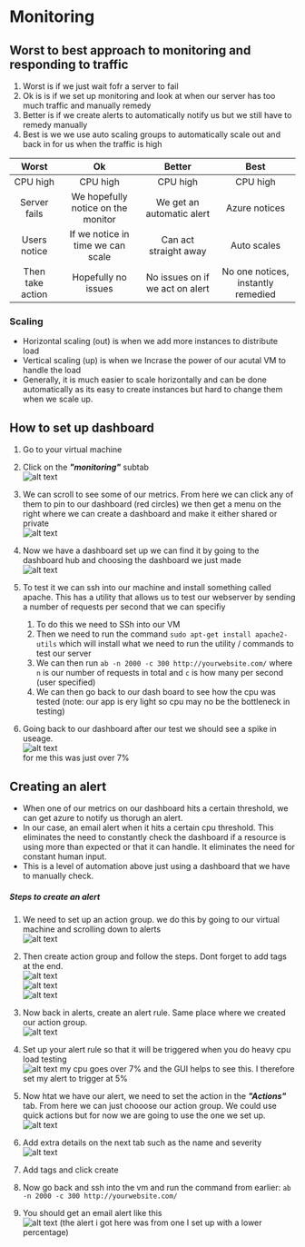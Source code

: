 # Monitoring 

## Worst to best approach to monitoring and responding to traffic

1. Worst is if we just wait fofr a server to fail
2. Ok is is if we set up monitoring and look at when our server has too much traffic and manually remedy
3. Better is if we create alerts to automatically notify us but we still have to remedy manually
4. Best is we we use auto scaling groups to automatically scale out and back in for us when the traffic is high

|     **Worst**    	|               **Ok**               	|            **Better**           	|              **Best**              	|
|:----------------:	|:----------------------------------:	|:-------------------------------:	|:----------------------------------:	|
|     CPU high     	|              CPU high              	|             CPU high            	|              CPU high              	|
|   Server fails   	| We hopefully notice on the monitor 	|    We get an automatic alert    	|            Azure notices           	|
|   Users notice   	|  If we notice in time we can scale 	|      Can act straight away      	|             Auto scales            	|
| Then take action 	|         Hopefully no issues        	| No issues on if we act on alert 	| No one notices, instantly remedied 	|

### Scaling

- Horizontal scaling (out) is when we add more instances to distribute load
- Vertical scaling (up) is when we Incrase the power of our acutal VM to handle the load
- Generally, it is much easier to scale horizontally and can be done automatically as its easy to create instances but hard to change them when we scale up.

## How to set up dashboard 

1. Go to your virtual machine
2. Click on the ***"monitoring"*** subtab <br>
    ![alt text](image.png)

3. We can scroll to see some of our metrics. From here we can click any of them to pin to our dashboard (red circles) we then get a menu on the right where we can create a dashboard and make it either shared or private <br> ![alt text](image-1.png)
4. Now we have a dashboard set up we can find it by going to the dashboard hub and choosing the dashboard we just made <br>
   ![alt text](image-2.png)
5. To test it we can ssh into our machine and install something called apache. This has a utility that allows us to test our webserver by sending a number of requests per second that we can specifiy
   1. To do this we need to SSh into our VM
   2. Then we need to run the command `sudo apt-get install apache2-utils` which will install what we need to run the utility / commands to test our server 
   3. We can then run `ab -n 2000 -c 300 http://yourwebsite.com/` where `n` is our number of requests in total and `c` is how many per second (user specified)
   4. We can then go back to our dash board to see how the cpu was tested (note: our app is ery light so cpu may no be the bottleneck in testing)
6. Going back to our dashboard after our test we should see a spike in useage. <br> ![alt text](image-8.png) <br> for me this was just over 7%


## Creating an alert

- When one of our metrics on our dashboard hits a certain threshold, we can get azure to notify us thorugh an alert. 
- In our case, an email alert when it hits a certain cpu threshold. This eliminates the need to constantly check the dashboard if a resource is using more than expected or that it can handle. It eliminates the need for constant human input. 
- This is a level of automation above just using a dashboard that we have to manually check.

##### Steps to create an alert

1. We need to set up an action group. we do this by going to our virtual machine and scrolling down to alerts <br> ![alt text](image-3.png)
2. Then create action group and follow the steps. Dont forget to add tags at the end. 
<br> ![alt text](image-4.png) <br>
![alt text](image-5.png) <br> ![alt text](image-6.png) 

3. Now back in alerts, create an alert rule. Same place where we created our action group. <br>
   ![alt text](image-7.png)
4. Set up your alert rule so that it will be triggered when you do heavy cpu load testing  <br> ![alt text](image-9.png) my cpu goes over 7% and the GUI helps to see this. I therefore set my alert to trigger at 5%
5. Now htat we have our alert, we need to set the action in the ***"Actions"*** tab. From here we can just chooose our action group. We could use quick actions but for now we are going to use the one we set up. <br> ![alt text](image-10.png) 
6. Add extra details on the next tab such as the name and severity <br> ![alt text](image-11.png)
7. Add tags and click create
8. Now go back and ssh into the vm and run the command from earlier: `ab -n 2000 -c 300 http://yourwebsite.com/`
9. You should get an email alert like this <br> ![alt text](image-12.png) (the alert i got here was from one I set up with a lower percentage)
    